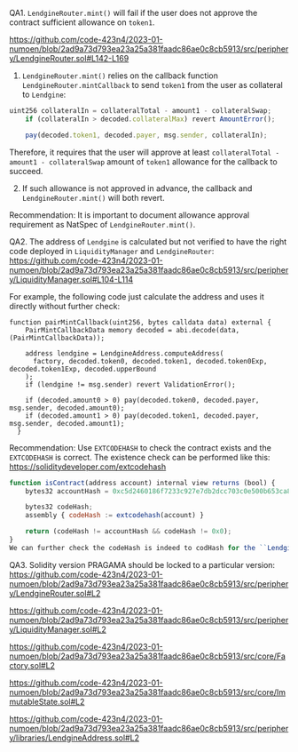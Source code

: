 QA1. ``LendgineRouter.mint()`` will fail if the user does not approve the contract sufficient allowance on ``token1``.

https://github.com/code-423n4/2023-01-numoen/blob/2ad9a73d793ea23a25a381faadc86ae0c8cb5913/src/periphery/LendgineRouter.sol#L142-L169

1) ``LendgineRouter.mint()`` relies on the callback function ``LendgineRouter.mintCallback`` to send ``token1`` from the user as collateral to ``Lendgine``:
```javascript
uint256 collateralIn = collateralTotal - amount1 - collateralSwap;
    if (collateralIn > decoded.collateralMax) revert AmountError();

    pay(decoded.token1, decoded.payer, msg.sender, collateralIn);
```
Therefore, it requires that the user will approve at least ``collateralTotal - amount1 - collateralSwap`` amount of ``token1`` allowance for the callback to succeed. 

2) If such allowance is not approved in advance, the callback and ``LendgineRouter.mint()`` will both revert.

Recommendation:  It is important to document allowance approval requirement as NatSpec of ``LendgineRouter.mint()``.

QA2. The address of ``Lendgine`` is calculated but not verified to have the right code deployed in ``LiquidityManager`` and ``LendgineRouter``:
https://github.com/code-423n4/2023-01-numoen/blob/2ad9a73d793ea23a25a381faadc86ae0c8cb5913/src/periphery/LiquidityManager.sol#L104-L114

For example, the following code just calculate the address and uses it directly without further check:
```
function pairMintCallback(uint256, bytes calldata data) external {
    PairMintCallbackData memory decoded = abi.decode(data, (PairMintCallbackData));

    address lendgine = LendgineAddress.computeAddress(
      factory, decoded.token0, decoded.token1, decoded.token0Exp, decoded.token1Exp, decoded.upperBound
    );
    if (lendgine != msg.sender) revert ValidationError();

    if (decoded.amount0 > 0) pay(decoded.token0, decoded.payer, msg.sender, decoded.amount0);
    if (decoded.amount1 > 0) pay(decoded.token1, decoded.payer, msg.sender, decoded.amount1);
  }
```

Recommendation: Use `` EXTCODEHASH `` to check the contract exists and the  ``EXTCODEHASH`` is correct. The existence check can be performed like this:
https://soliditydeveloper.com/extcodehash
```javascript
function isContract(address account) internal view returns (bool) {
    bytes32 accountHash = 0xc5d2460186f7233c927e7db2dcc703c0e500b653ca82273b7bfad8045d85a470;

    bytes32 codeHash;    
    assembly { codeHash := extcodehash(account) }

    return (codeHash != accountHash && codeHash != 0x0);
}
We can further check the codeHash is indeed to codHash for the ``Lendgine``. 


``` 

QA3. Solidity version PRAGAMA should be locked to a particular version:
https://github.com/code-423n4/2023-01-numoen/blob/2ad9a73d793ea23a25a381faadc86ae0c8cb5913/src/periphery/LendgineRouter.sol#L2

https://github.com/code-423n4/2023-01-numoen/blob/2ad9a73d793ea23a25a381faadc86ae0c8cb5913/src/periphery/LiquidityManager.sol#L2

https://github.com/code-423n4/2023-01-numoen/blob/2ad9a73d793ea23a25a381faadc86ae0c8cb5913/src/core/Factory.sol#L2

https://github.com/code-423n4/2023-01-numoen/blob/2ad9a73d793ea23a25a381faadc86ae0c8cb5913/src/core/ImmutableState.sol#L2

https://github.com/code-423n4/2023-01-numoen/blob/2ad9a73d793ea23a25a381faadc86ae0c8cb5913/src/periphery/libraries/LendgineAddress.sol#L2



